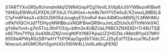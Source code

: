 $START$YXvGR5y6UnmdmMq1ZWR4GnpPZgT4m1LXVbj6/iJ0iYWBeznR1BwftYANQyERIWu5UfXDILOFXAJLYlUAGez+kre8k7kHYVDe5uE/XZwsxLjMBSL8C1yFm6FkksX+d3iOUS605dJoogkyE1UmRxF4wc44M0onMI95j7LMWHMlJutfikfVIQCHJd7TDHyyMWlBbu/xNQlFBiwQRl9vuJmLdZtUx0u0TInNiVe0ACgYs6e7crd+g7m5TxzJ9nFl13/g+b9m3x4UBZUaLP8BCtZNXE6D+T/48UT5jEn8E7fim7YPpLSs4XBIJZNZrmrgNtPX1NEFKpsjUZ2HDZbLrR8dzB1rpl37Mh1850XeAPWyR0z5BYwHYThP5KayOgoShTXdc3CJ25yEofTf2ikvca7KvZ4nPNtwcsrLd4GMCRxhSgohUGv1lShW4LLVo6Le8cgP$END$